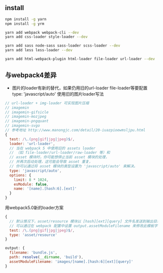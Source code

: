 <!--
 * @Author: mrzou
 * @Date: 2021-07-31 20:20:32
 * @LastEditors: mrzou
 * @LastEditTime: 2021-07-31 22:20:22
 * @Description: file content
-->
## install
```bash
npm install -g yarn
npm install -g yrm

yarn add webpack webpack-cli --dev
yarn add css-loader style-loader --dev

yarn add sass node-sass sass-loader scss-loader --dev
yarn add less less-loader --dev

yarn add html-webpack-plugin html-loader file-loader url-loader --dev
```
## 与webpack4差异
- 图片的loader有新的替代，如果仍用旧的url-loader file-loader等要配置 type: 'javascript/auto'
使用旧的图片loader写法
```js
// url-loader + img-loader 可实现图片压缩
// imagemin
// imagemin-gifsicle
// imagemin-mozjpeg
// imagemin-pngquant
// imagemin-svgo
// 参考地址 http://www.manongjc.com/detail/20-iuazpioewmsljpu.html
{
  test: /\.(png|gif|jpg|jpeg)$/,
  loader: 'url-loader',
  // 当在 webpack 5 中使用旧的 assets loader
  // （如 file-loader/url-loader/raw-loader 等）和
  // asset 模块时，你可能想停止当前 asset 模块的处理，
  // 并再次启动处理，这可能会导致 asset 重复，
  // 你可以通过将 asset 模块的类型设置为 'javascript/auto' 来解决。
  type: 'javascript/auto',
  options: {
    limit: 8 * 1024,
    esModule: false,
    name: '[name].[hash:6].[ext]'
  }
}
```
用webpack5.0新的loader方案
```js
{
  // 默认情况下，asset/resource 模块以 [hash][ext][query] 文件名发送到输出目录。
  // 可以通过在 webpack 配置中设置 output.assetModuleFilename 来修改此模板字符串：
  test: /\.(png|gif|jpg|jpeg)$/,
  type: 'asset/resource'
}

output: {
  filename: 'bundle.js',
  path: resolve(__dirname, 'build'),
  assetModuleFilename: 'images/[name].[hash:6][ext][query]'
}
```

